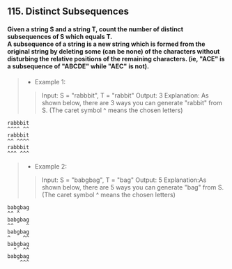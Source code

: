 ## 115. Distinct Subsequences
#### Given a string S and a string T, count the number of distinct subsequences of S which equals T.<br>A subsequence of a string is a new string which is formed from the original string by deleting some (can be none) of the characters without disturbing the relative positions of the remaining characters. (ie, "ACE" is a subsequence of "ABCDE" while "AEC" is not).

>* Example 1:
>> Input: S = "rabbbit", T = "rabbit"
>> Output: 3
>> Explanation: As shown below, there are 3 ways you can generate "rabbit" from S. (The caret symbol ^ means the chosen letters)
```
rabbbit
^^^^ ^^
rabbbit
^^ ^^^^
rabbbit
^^^ ^^^
```

>* Example 2:
>> Input: S = "babgbag", T = "bag"
>> Output: 5
>> Explanation:As shown below, there are 5 ways you can generate "bag" from S. (The caret symbol ^ means the chosen letters)
```
babgbag
^^ ^
babgbag
^^    ^
babgbag
^    ^^
babgbag
  ^  ^^
babgbag
    ^^^
```
